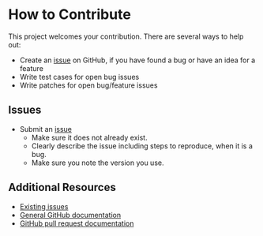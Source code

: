 How to Contribute
=================

This project welcomes your contribution. There are several ways to help out:

* Create an [issue](https://github.com/jaymoulin/docker-coinmon/issues/) on GitHub,
if you have found a bug or have an idea for a feature
* Write test cases for open bug issues
* Write patches for open bug/feature issues

Issues
------

* Submit an [issue](https://github.com/jaymoulin/docker-coinmon/issues/)
  * Make sure it does not already exist.
  * Clearly describe the issue including steps to reproduce, when it is a bug.
  * Make sure you note the version you use.

Additional Resources
--------------------

* [Existing issues](https://github.com/jaymoulin/docker-coinmon/issues/)
* [General GitHub documentation](https://help.github.com/)
* [GitHub pull request documentation](https://help.github.com/send-pull-requests/)
